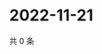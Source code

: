 # 2022-11-21

共 0 条

<!-- BEGIN WEIBO -->
<!-- 最后更新时间 Mon Nov 21 2022 17:16:41 GMT+0800 (China Standard Time) -->

<!-- END WEIBO -->
